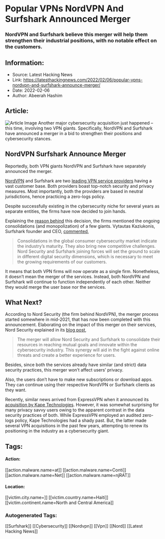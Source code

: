 # Popular VPNs NordVPN And Surfshark Announced Merger
### NordVPN and Surfshark believe this merger will help them strengthen their industrial positions, with no notable effect on the customers.

## Information:
+ Source: Latest Hacking News
+ Link: https://latesthackingnews.com/2022/02/06/popular-vpns-nordvpn-and-surfshark-announce-merger/
+ Date: 2022-02-06
+ Author: Abeerah Hashim


## Article:
![Article Image](https://latesthackingnews.com/wp-content/uploads/2022/02/VPN.jpg)
 Another major cybersecurity acquisition just happened – this time, involving two VPN giants. Specifically, NordVPN and Surfshark have announced a merger in a bid to strengthen their positions and cybersecurity stances.

 NordVPN Surfshark Announce Merger
---------------------------------

 Reportedly, both VPN giants NordVPN and Surfshark have separately announced the merger.

 [NordVPN](https://latesthackingnews.com/2021/06/28/nordvpn-review-a-trusted-provider-offering-the-best-speeds/) and Surfshark are two [leading VPN service providers](https://latesthackingnews.com/2021/01/13/top-5-most-secure-vpn-services-in-2021/) having a vast customer base. Both providers boast top-notch security and privacy measures. Most importantly, both the providers are based in neutral jurisdictions, hence practicing a zero-logs policy.

 Despite successfully existing in the cybersecurity niche for several years as separate entities, the firms have now decided to join hands.

 Explaining the [reason behind](https://latesthackingnews.com/2021/03/05/top-reasons-behind-the-vpn-pricing-and-how-to-save-when-buying/) this decision, the firms mentioned the ongoing consolidations (and monopolization) of a few giants. Vytautas Kaziukonis, Surfshark founder and CEO, [commented](https://surfshark.com/blog/surfshark-merges-with-nord-security),

 
> Consolidations in the global consumer cybersecurity market indicate the industry’s maturity. They also bring new competitive challenges. Nord Security and Surfshark joining forces will set the ground to scale in different digital security dimensions, which is necessary to meet the growing requirements of our customers.
> 
> 

 It means that both VPN firms will now operate as a single firm. Nonetheless, it doesn’t mean the merger of the services. Instead, both NordVPN and Surfshark will continue to function independently of each other. Neither they would merge the user base nor the services.

 What Next?
----------

 According to Nord Security (the firm behind NordVPN), the merger process started somewhere in mid-2021, that has now been completed with this announcement. Elaborating on the impact of this merger on their services, Nord Security explained in its [blog post](https://nordvpn.com/zh/blog/nord-security-surfshark-merger-agreement/),

 
> The merger will allow Nord Security and Surfshark to consolidate their resources in reaching mutual goals and innovate within the cybersecurity industry. This synergy will aid in the fight against online threats and create a better experience for users.
> 
> 

 Besides, since both the services already have similar (and strict) data security practices, this merger won’t affect users’ privacy.

 Also, the users don’t have to make new subscriptions or download apps. They can continue using their respective NordVPN or Surfshark clients as they want.

 Recently, similar news arrived from ExpressVPN when it announced its [acquisition by Kape Technologies](https://latesthackingnews.com/2021/09/20/kape-technologies-acquired-the-popular-expressvpn-for-936-million/). However, it was somewhat surprising for many privacy savvy users owing to the apparent contrast in the data security practices of both. While ExpressVPN employed an audited zero-logs policy, Kape Technologies had a shady past. But, the latter made several VPN acquisitions in the past few years, attempting to renew its positioning in the industry as a cybersecurity giant.

   


## Tags:

#### Action:
[[action.malware.name=at]] [[action.malware.name=Conti]] [[action.malware.name=Net]] [[action.malware.name=njRAT]]

#### Location:
[[victim.city.name=]] [[victim.country.name=Haiti]] [[victim.continent.name=North and Central America]]

### Autogenerated Tags:
[[Surfshark]] [[Cybersecurity]] [[Nordvpn]] [[Vpn]] [[Nord]] [[Latest Hacking News]]

